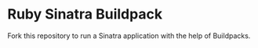 # Ruby Sinatra Buildpack

Fork this repository to run a Sinatra application with the help of Buildpacks.
